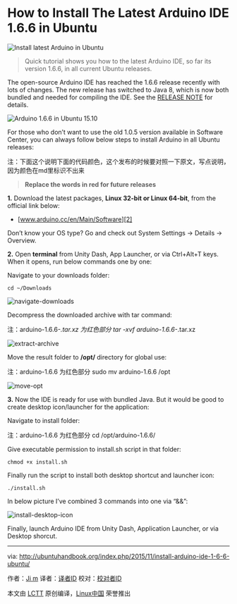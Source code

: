 How to Install The Latest Arduino IDE 1.6.6 in Ubuntu
================================================================================
![Install latest Arduino in Ubuntu](http://ubuntuhandbook.org/wp-content/uploads/2015/11/arduino-icon.png)

> Quick tutorial shows you how to the latest Arduino IDE, so far its version 1.6.6, in all current Ubuntu releases.

The open-source Arduino IDE has reached the 1.6.6 release recently with lots of changes. The new release has switched to Java 8, which is now both bundled and needed for compiling the IDE. See the [RELEASE NOTE][1] for details.

![Arduino 1.6.6 in Ubuntu 15.10](http://ubuntuhandbook.org/wp-content/uploads/2015/11/arduino-ubuntu.jpg)

For those who don’t want to use the old 1.0.5 version available in Software Center, you can always follow below steps to install Arduino in all Ubuntu releases:

注：下面这个说明下面的代码颜色，这个发布的时候要对照一下原文，写点说明，因为颜色在md里标识不出来
> **Replace the words in red for future releases**

**1.** Download the latest packages, **Linux 32-bit or Linux 64-bit**, from the official link below:

- [www.arduino.cc/en/Main/Software][2]

Don’t know your OS type? Go and check out System Settings -> Details -> Overview.

**2.** Open **terminal** from Unity Dash, App Launcher, or via Ctrl+Alt+T keys. When it opens, run below commands one by one:

Navigate to your downloads folder:

    cd ~/Downloads

![navigate-downloads](http://ubuntuhandbook.org/wp-content/uploads/2015/11/navigate-downloads.jpg)

Decompress the downloaded archive with tar command:

注：arduino-1.6.6-*.tar.xz 为红色部分
    tar -xvf arduino-1.6.6-*.tar.xz

![extract-archive](http://ubuntuhandbook.org/wp-content/uploads/2015/11/extract-archive.jpg)

Move the result folder to **/opt/** directory for global use:

注：arduino-1.6.6 为红色部分
    sudo mv arduino-1.6.6 /opt

![move-opt](http://ubuntuhandbook.org/wp-content/uploads/2015/11/move-opt.jpg)

**3.** Now the IDE is ready for use with bundled Java. But it would be good to create desktop icon/launcher for the application:

Navigate to install folder:

注：arduino-1.6.6 为红色部分
    cd /opt/arduino-1.6.6/

Give executable permission to install.sh script in that folder:

    chmod +x install.sh

Finally run the script to install both desktop shortcut and launcher icon:

    ./install.sh

In below picture I’ve combined 3 commands into one via “&&”:

![install-desktop-icon](http://ubuntuhandbook.org/wp-content/uploads/2015/11/install-desktop-icon.jpg)

Finally, launch Arduino IDE from Unity Dash, Application Launcher, or via Desktop shorcut.

--------------------------------------------------------------------------------

via: http://ubuntuhandbook.org/index.php/2015/11/install-arduino-ide-1-6-6-ubuntu/

作者：[Ji m][a]
译者：[译者ID](https://github.com/译者ID)
校对：[校对者ID](https://github.com/校对者ID)

本文由 [LCTT](https://github.com/LCTT/TranslateProject) 原创编译，[Linux中国](https://linux.cn/) 荣誉推出

[a]:http://ubuntuhandbook.org/index.php/about/
[1]:https://www.arduino.cc/en/Main/ReleaseNotes
[2]:https://www.arduino.cc/en/Main/Software